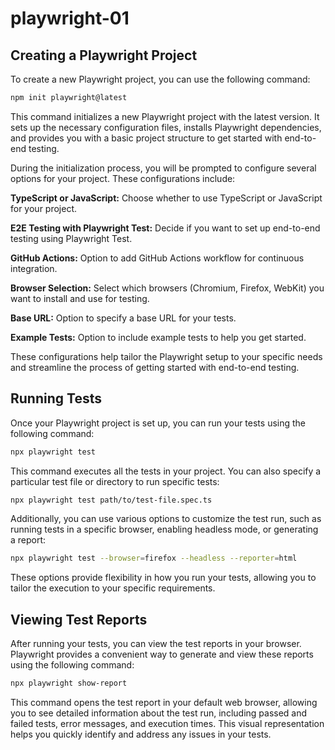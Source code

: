# playwright-01
## Creating a Playwright Project

To create a new Playwright project, you can use the following command:

```sh
npm init playwright@latest
```

This command initializes a new Playwright project with the latest version. It sets up the necessary configuration files, installs Playwright dependencies, and provides you with a basic project structure to get started with end-to-end testing.  

During the initialization process, you will be prompted to configure several options for your project. These configurations include:

**TypeScript or JavaScript:** Choose whether to use TypeScript or JavaScript for your project.

**E2E Testing with Playwright Test:** Decide if you want to set up end-to-end testing using Playwright Test.

**GitHub Actions:** Option to add GitHub Actions workflow for continuous integration.

**Browser Selection:** Select which browsers (Chromium, Firefox, WebKit) you want to install and use for testing.

**Base URL:** Option to specify a base URL for your tests.

**Example Tests:** Option to include example tests to help you get started.

These configurations help tailor the Playwright setup to your specific needs and streamline the process of getting started with end-to-end testing.


## Running Tests

Once your Playwright project is set up, you can run your tests using the following command:

```sh
npx playwright test
```

This command executes all the tests in your project. You can also specify a particular test file or directory to run specific tests:

```sh
npx playwright test path/to/test-file.spec.ts
```

Additionally, you can use various options to customize the test run, such as running tests in a specific browser, enabling headless mode, or generating a report:

```sh
npx playwright test --browser=firefox --headless --reporter=html
```

These options provide flexibility in how you run your tests, allowing you to tailor the execution to your specific requirements.

## Viewing Test Reports

After running your tests, you can view the test reports in your browser. Playwright provides a convenient way to generate and view these reports using the following command:

```sh
npx playwright show-report
```

This command opens the test report in your default web browser, allowing you to see detailed information about the test run, including passed and failed tests, error messages, and execution times. This visual representation helps you quickly identify and address any issues in your tests.
